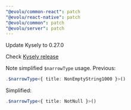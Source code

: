 ```yaml
---
"@evolu/common-react": patch
"@evolu/react-native": patch
"@evolu/common": patch
"@evolu/server": patch
---
```


Update Kysely to 0.27.0

Check [Kysely release](https://github.com/kysely-org/kysely/releases/tag/0.27.0)

Note simplified `$narrowType` usage. Previous:

```ts
.$narrowType<{ title: NonEmptyString1000 }>()
```

Simplified:

```ts
.$narrowType<{ title: NotNull }>()
```
